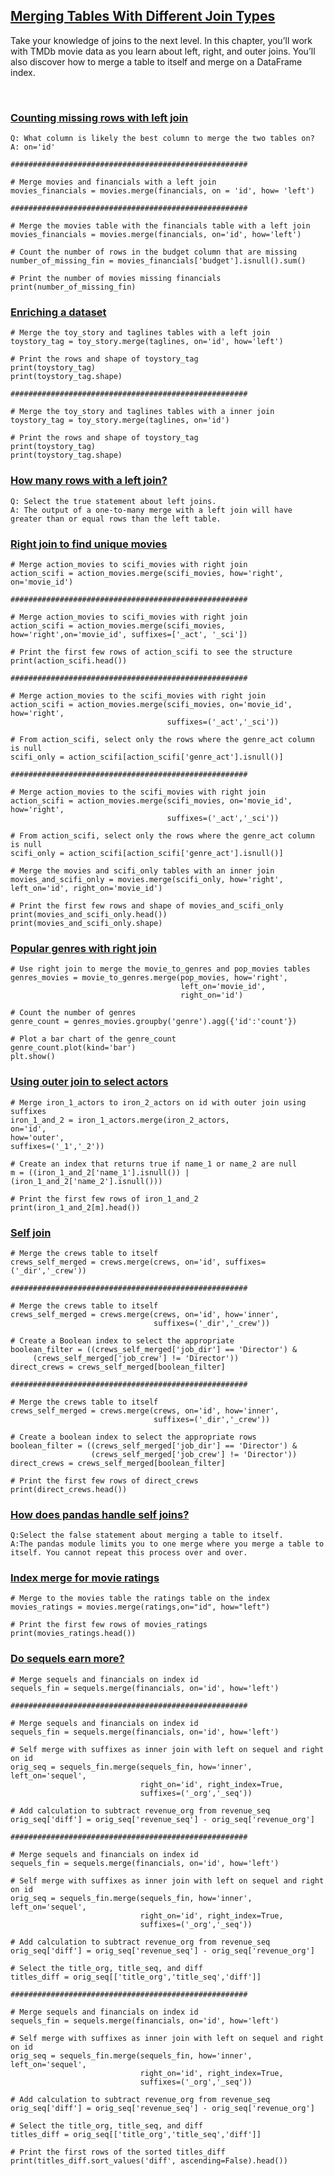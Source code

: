 ## [Merging Tables With Different Join Types](https://campus.datacamp.com/courses/joining-data-with-pandas/merging-tables-with-different-join-types?ex=2)

Take your knowledge of joins to the next level. In this chapter, you’ll work with TMDb movie data as you learn about left, right, and outer joins. You’ll also discover how to merge a table to itself and merge on a DataFrame index.

<br>

### [Counting missing rows with left join](https://campus.datacamp.com/courses/joining-data-with-pandas/merging-tables-with-different-join-types?ex=2)

```
Q: What column is likely the best column to merge the two tables on?
A: on='id'

#####################################################

# Merge movies and financials with a left join
movies_financials = movies.merge(financials, on = 'id', how= 'left')

#####################################################

# Merge the movies table with the financials table with a left join
movies_financials = movies.merge(financials, on='id', how='left')

# Count the number of rows in the budget column that are missing
number_of_missing_fin = movies_financials['budget'].isnull().sum()

# Print the number of movies missing financials
print(number_of_missing_fin)
```

### [Enriching a dataset](https://campus.datacamp.com/courses/joining-data-with-pandas/merging-tables-with-different-join-types?ex=3)

```
# Merge the toy_story and taglines tables with a left join
toystory_tag = toy_story.merge(taglines, on='id', how='left')

# Print the rows and shape of toystory_tag
print(toystory_tag)
print(toystory_tag.shape)

#####################################################

# Merge the toy_story and taglines tables with a inner join
toystory_tag = toy_story.merge(taglines, on='id')

# Print the rows and shape of toystory_tag
print(toystory_tag)
print(toystory_tag.shape)
```

### [How many rows with a left join?](https://campus.datacamp.com/courses/joining-data-with-pandas/merging-tables-with-different-join-types?ex=4)

```
Q: Select the true statement about left joins. 
A: The output of a one-to-many merge with a left join will have greater than or equal rows than the left table.
```

### [Right join to find unique movies](https://campus.datacamp.com/courses/joining-data-with-pandas/merging-tables-with-different-join-types?ex=6)

```
# Merge action_movies to scifi_movies with right join
action_scifi = action_movies.merge(scifi_movies, how='right', on='movie_id')

#####################################################

# Merge action_movies to scifi_movies with right join
action_scifi = action_movies.merge(scifi_movies, how='right',on='movie_id', suffixes=['_act', '_sci'])

# Print the first few rows of action_scifi to see the structure
print(action_scifi.head())

#####################################################

# Merge action_movies to the scifi_movies with right join
action_scifi = action_movies.merge(scifi_movies, on='movie_id', how='right',
                                   suffixes=('_act','_sci'))

# From action_scifi, select only the rows where the genre_act column is null
scifi_only = action_scifi[action_scifi['genre_act'].isnull()]

#####################################################

# Merge action_movies to the scifi_movies with right join
action_scifi = action_movies.merge(scifi_movies, on='movie_id', how='right',
                                   suffixes=('_act','_sci'))

# From action_scifi, select only the rows where the genre_act column is null
scifi_only = action_scifi[action_scifi['genre_act'].isnull()]

# Merge the movies and scifi_only tables with an inner join
movies_and_scifi_only = movies.merge(scifi_only, how='right', left_on='id', right_on='movie_id')

# Print the first few rows and shape of movies_and_scifi_only
print(movies_and_scifi_only.head())
print(movies_and_scifi_only.shape)
```

### [Popular genres with right join](https://campus.datacamp.com/courses/joining-data-with-pandas/merging-tables-with-different-join-types?ex=7)

```
# Use right join to merge the movie_to_genres and pop_movies tables
genres_movies = movie_to_genres.merge(pop_movies, how='right', 
                                      left_on='movie_id', 
                                      right_on='id')

# Count the number of genres
genre_count = genres_movies.groupby('genre').agg({'id':'count'})

# Plot a bar chart of the genre_count
genre_count.plot(kind='bar')
plt.show()
```

### [Using outer join to select actors](https://campus.datacamp.com/courses/joining-data-with-pandas/merging-tables-with-different-join-types?ex=8)

```
# Merge iron_1_actors to iron_2_actors on id with outer join using suffixes
iron_1_and_2 = iron_1_actors.merge(iron_2_actors,
on='id',
how='outer',
suffixes=('_1','_2'))

# Create an index that returns true if name_1 or name_2 are null
m = ((iron_1_and_2['name_1'].isnull()) |
(iron_1_and_2['name_2'].isnull()))

# Print the first few rows of iron_1_and_2
print(iron_1_and_2[m].head())
```

### [Self join](https://campus.datacamp.com/courses/joining-data-with-pandas/merging-tables-with-different-join-types?ex=10)

```
# Merge the crews table to itself
crews_self_merged = crews.merge(crews, on='id', suffixes=('_dir','_crew'))

#####################################################

# Merge the crews table to itself
crews_self_merged = crews.merge(crews, on='id', how='inner',
                                suffixes=('_dir','_crew'))

# Create a Boolean index to select the appropriate
boolean_filter = ((crews_self_merged['job_dir'] == 'Director') & 
     (crews_self_merged['job_crew'] != 'Director'))
direct_crews = crews_self_merged[boolean_filter]

#####################################################

# Merge the crews table to itself
crews_self_merged = crews.merge(crews, on='id', how='inner',
                                suffixes=('_dir','_crew'))

# Create a boolean index to select the appropriate rows
boolean_filter = ((crews_self_merged['job_dir'] == 'Director') & 
                  (crews_self_merged['job_crew'] != 'Director'))
direct_crews = crews_self_merged[boolean_filter]

# Print the first few rows of direct_crews
print(direct_crews.head())
```

### [How does pandas handle self joins?](https://campus.datacamp.com/courses/joining-data-with-pandas/merging-tables-with-different-join-types?ex=11)

```
Q:Select the false statement about merging a table to itself.
A:The pandas module limits you to one merge where you merge a table to itself. You cannot repeat this process over and over.
```

### [Index merge for movie ratings](https://campus.datacamp.com/courses/joining-data-with-pandas/merging-tables-with-different-join-types?ex=13)

```
# Merge to the movies table the ratings table on the index
movies_ratings = movies.merge(ratings,on="id", how="left")

# Print the first few rows of movies_ratings
print(movies_ratings.head())
```

### [Do sequels earn more?](https://campus.datacamp.com/courses/joining-data-with-pandas/merging-tables-with-different-join-types?ex=14)

```
# Merge sequels and financials on index id
sequels_fin = sequels.merge(financials, on='id', how='left')

#####################################################

# Merge sequels and financials on index id
sequels_fin = sequels.merge(financials, on='id', how='left')

# Self merge with suffixes as inner join with left on sequel and right on id
orig_seq = sequels_fin.merge(sequels_fin, how='inner', left_on='sequel', 
                             right_on='id', right_index=True,
                             suffixes=('_org','_seq'))

# Add calculation to subtract revenue_org from revenue_seq 
orig_seq['diff'] = orig_seq['revenue_seq'] - orig_seq['revenue_org']

#####################################################

# Merge sequels and financials on index id
sequels_fin = sequels.merge(financials, on='id', how='left')

# Self merge with suffixes as inner join with left on sequel and right on id
orig_seq = sequels_fin.merge(sequels_fin, how='inner', left_on='sequel', 
                             right_on='id', right_index=True,
                             suffixes=('_org','_seq'))

# Add calculation to subtract revenue_org from revenue_seq 
orig_seq['diff'] = orig_seq['revenue_seq'] - orig_seq['revenue_org']

# Select the title_org, title_seq, and diff 
titles_diff = orig_seq[['title_org','title_seq','diff']]

#####################################################

# Merge sequels and financials on index id
sequels_fin = sequels.merge(financials, on='id', how='left')

# Self merge with suffixes as inner join with left on sequel and right on id
orig_seq = sequels_fin.merge(sequels_fin, how='inner', left_on='sequel', 
                             right_on='id', right_index=True,
                             suffixes=('_org','_seq'))

# Add calculation to subtract revenue_org from revenue_seq 
orig_seq['diff'] = orig_seq['revenue_seq'] - orig_seq['revenue_org']

# Select the title_org, title_seq, and diff 
titles_diff = orig_seq[['title_org','title_seq','diff']]

# Print the first rows of the sorted titles_diff
print(titles_diff.sort_values('diff', ascending=False).head())